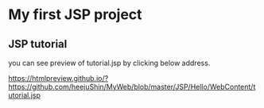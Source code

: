 # My first JSP project

## JSP tutorial

you can see preview of tutorial.jsp by clicking below address.

https://htmlpreview.github.io/?https://github.com/heejuShin/MyWeb/blob/master/JSP/Hello/WebContent/tutorial.jsp

